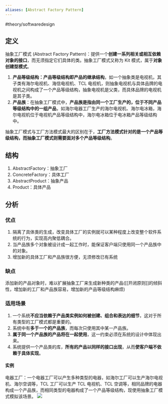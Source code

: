 ```yaml
---
aliases: [Abstract Factory Pattern]
---
```

#theory/softwaredesign

## 定义

抽象工厂模式 (Abstract Factory Pattern)：提供一个**创建一系列相关或相互依赖对象的接口**，而无须指定它们具体的类。抽象工厂模式又称为 Kit 模式，属于**对象创建型模式**。

1. **产品等级结构：产品等级结构即产品的继承结构**，如一个抽象类是电视机，其子类有海尔电视机、海信电视机、TCL 电视机，则抽象电视机与具体品牌的电视机之间构成了一个产品等级结构，抽象电视机是父类，而具体品牌的电视机是其子类。
2. **产品族**：在抽象工厂模式中，**产品族是指由同一个工厂生产的，位于不同产品等级结构中的一组产品**，如海尔电器工厂生产的海尔电视机、海尔电冰箱，海尔电视机位于电视机产品等级结构中，海尔电冰箱位于电冰箱产品等级结构中。

抽象工厂模式与工厂方法模式最大的区别在于，**工厂方法模式针对的是一个产品等级结构，而抽象工厂模式则需要面对多个产品等级结构**。

## 结构

1. AbstractFactory：抽象工厂
2. ConcreteFactory：具体工厂
3. AbstractProduct：抽象产品
4. Product：具体产品

## 分析

### 优点
1. 隔离了具体类的生成，改变具体工厂的实例就可以某种程度上改变整个软件系统的行为，实现高内聚低耦合。
2. 当产品族多个对象被设计成一起工作时，能保证客户端只使用同一个产品族中的对象。
3. 增加新的具体工厂和产品族很方便，无须修改已有系统

### 缺点
添加新的产品对象时，难以扩展抽象工厂来生成新种类的产品([[开闭原则]]的倾斜性，增加新的工厂和产品族容易，增加新的产品等级结构麻烦)

### 适用场景
1. 一个系统**不应当依赖于产品类实例如何被创建、组合和表达的细节**，这对于所有类型的工厂模式都是重要的。
2. 系统中有**多于一个的产品族**，而每次只使用其中某一产品族。
3. **属于同一个产品族的产品将在一起使用**，这一约束必须在系统的设计中体现出来。
4. 系统提供一个产品类的库，**所有的产品以同样的接口出现**，从而**使客户端不依赖于具体实现**。

#### 实例
电器工厂：一个电器工厂可以产生多种类型的电器，如海尔工厂可以生产海尔电视机、海尔空调等，TCL 工厂可以生产 TCL 电视机、TCL 空调等，相同品牌的电器构成一个产品族，而相同类型的电器构成了一个产品等级结构，现使用抽象工厂模式模拟该场景。
![](https://spricoder.oss-cn-shanghai.aliyuncs.com/2021-Software-System-Design/img/lec03/12.png)